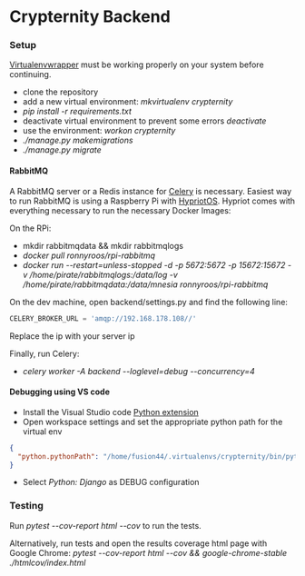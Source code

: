 # Crypternity Backend

### Setup

[Virtualenvwrapper](http://virtualenvwrapper.readthedocs.io/en/latest/install.html) must be working properly on your system before continuing.

* clone the repository
* add a new virtual environment: _mkvirtualenv crypternity_
* _pip install -r requirements.txt_
* deactivate virtual environment to prevent some errors _deactivate_
* use the environment: _workon crypternity_
* _./manage.py makemigrations_
* _./manage.py migrate_

#### RabbitMQ

A RabbitMQ server or a Redis instance for [Celery](http://www.celeryproject.org/) is necessary. Easiest way to run RabbitMQ is using a Raspberry Pi with [HypriotOS](https://blog.hypriot.com/downloads/). Hypriot comes with everything necessary to run the necessary Docker Images:

On the RPi:

* mkdir rabbitmqdata && mkdir rabbitmqlogs
* _docker pull ronnyroos/rpi-rabbitmq_
* _docker run --restart=unless-stopped -d -p 5672:5672 -p 15672:15672 -v /home/pirate/rabbitmqlogs:/data/log -v /home/pirate/rabbitmqdata:/data/mnesia ronnyroos/rpi-rabbitmq_

On the dev machine, open backend/settings.py and find the following line:

```python
CELERY_BROKER_URL = 'amqp://192.168.178.108//'
```

Replace the ip with your server ip

Finally, run Celery:

* _celery worker -A backend --loglevel=debug --concurrency=4_

#### Debugging using VS code

* Install the Visual Studio code [Python extension](https://code.visualstudio.com/docs/languages/python)
* Open workspace settings and set the appropriate python path for the virtual env

```json
{
  "python.pythonPath": "/home/fusion44/.virtualenvs/crypternity/bin/python3.6"
}
```

* Select _Python: Django_ as DEBUG configuration

### Testing

Run _pytest --cov-report html --cov_ to run the tests.

Alternatively, run tests and open the results coverage html page with Google Chrome: _pytest --cov-report html --cov && google-chrome-stable ./htmlcov/index.html_

```

```
